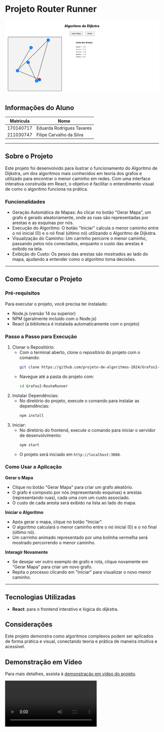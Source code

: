 # Projeto Router Runner

![alt text](image.png)

## Informações do Aluno
| Matrícula  | Nome           |
|------------|----------------|
| 170140717 | Eduarda Rodrigues Tavares |
| 211030747 | Filipe Carvalho da Silva  |

---

## Sobre o Projeto
Este projeto foi desenvolvido para ilustrar o funcionamento do Algoritmo de Dijkstra, um dos algoritmos mais conhecidos em teoria dos grafos e utilizado para encontrar o menor caminho em redes. Com uma interface interativa construída em React, o objetivo é facilitar o entendimento visual de como o algoritmo funciona na prática.

### Funcionalidades
 - Geração Automática de Mapas: Ao clicar no botão "Gerar Mapa", um grafo é gerado aleatoriamente, onde as ruas são representadas por arestas e as esquinas por nós.
 - Execução do Algoritmo: O botão "Iniciar" calcula o menor caminho entre o nó inicial (0) e o nó final (último nó) utilizando o Algoritmo de Dijkstra.
 - Visualização do Caminho: Um carrinho percorre o menor caminho, passando pelos nós conectados, enquanto o custo das arestas é exibido na tela.
 - Exibição do Custo: Os pesos das arestas são mostrados ao lado do mapa, ajudando a entender como o algoritmo toma decisões.

---

## Como Executar o Projeto

### Pré-requisitos
Para executar o projeto, você precisa ter instalado:
- Node.js (versão 14 ou superior)
- NPM (geralmente incluído com o Node.js)
- React (a biblioteca é instalada automaticamente com o projeto)

### Passo a Passo para Execução

1. Clonar o Repositório:
   - Com o terminal aberto, clone o repositório do projeto com o comando:
      ```bash
     git clone https://github.com/projeto-de-algoritmos-2024/Grafos2-RouteRunner.git
      ```
   - Navegue até a pasta do projeto com:
     ```bash
     cd Grafos2-RouteRunner 
     ```
2. Instalar Dependências:
   - No diretório do projeto, execute o comando para instalar as dependências:
     ```bash
     npm install
     ```
3. Iniciar:
   - No diretório do frontend, execute o comando para iniciar o servidor de desenvolvimento:
     ```bash
     npm start
     ```
   - O projeto será iniciado em `http://localhost:3000`.

### Como Usar a Aplicação

**Gerar o Mapa**
 - Clique no botão "Gerar Mapa" para criar um grafo aleatório.
 - O grafo é composto por nós (representando esquinas) e arestas (representando ruas), cada uma com um custo associado.
 - O custo de cada aresta será exibido na lista ao lado do mapa.

**Iniciar o Algoritmo**
 - Após gerar o mapa, clique no botão "Iniciar".
 - O algoritmo calculará o menor caminho entre o nó inicial (0) e o nó final (último nó).
 - Um carrinho animado representado por uma bolinha vermelha será mostrado percorrendo o menor caminho.

**Interagir Novamente**
 - Se desejar ver outro exemplo de grafo e rota, clique novamente em "Gerar Mapa" para criar um novo grafo.
 - Repita o processo clicando em "Iniciar" para visualizar o novo menor caminho.

---

## Tecnologias Utilizadas
- **React**: para o frontend interativo e lógica do dijkstra.

## Considerações
Este projeto demonstra como algoritmos complexos podem ser aplicados de forma prática e visual, conectando teoria e prática de maneira intuitiva e acessível.

## Demonstração em Vídeo
Para mais detalhes, assista à [demonstração em vídeo do projeto](https://youtu.be/sR68V6cOgwM).

<video controls src="video.mp4" title="Dijkstra"></video>

